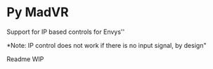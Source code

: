 # Py MadVR

Support for IP based controls for Envys''

*Note: IP control does not work if there is no input signal, by design"

Readme WIP